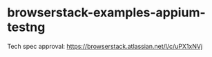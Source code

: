# browserstack-examples-appium-testng
Tech spec approval: https://browserstack.atlassian.net/l/c/uPX1xNVj
